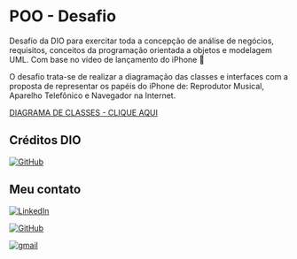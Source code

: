
# POO - Desafio

Desafio da DIO para exercitar toda a concepção de análise de negócios, requisitos, conceitos da programação orientada a objetos e modelagem UML. Com base no vídeo de lançamento do iPhone 🍎

O desafio trata-se de realizar a diagramação das classes e interfaces com a proposta de representar os papéis do iPhone de: Reprodutor Musical, Aparelho Telefônico e Navegador na Internet.

[DIAGRAMA DE CLASSES - CLIQUE AQUI](https://lucid.app/lucidchart/f6320288-f58b-4a83-a990-61323285dbea/edit?viewport_loc=544%2C24%2C1645%2C760%2C0_0&invitationId=inv_1275f1dc-5a99-4615-9f17-79192600f734)

## Créditos DIO

[![GitHub](https://img.shields.io/badge/github-000?style=for-the-badge&logo=github)](https://github.com/digitalinnovationone/trilha-java-basico/tree/main/desafios/poo)

## Meu contato
[![LinkedIn](https://img.shields.io/badge/LinkedIn-111?style=for-the-badge&logo=linkedin&logoColor=0E76A8)](https://www.linkedin.com/in/bruno-angelo-089a62243/)

[![GitHub](https://img.shields.io/badge/github-111?style=for-the-badge&logo=github)](https://github.com/BrunoAngelo12)

[![gmail](https://img.shields.io/badge/bruno.trabalhos@outlook.com-111?style=for-the-badge&logo=microsoft-outlook)](https://github.com/BrunoAngelo12)




